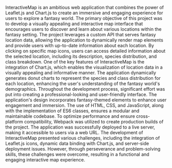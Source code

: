 InteractiveMap is an ambitious web application that combines the power of Leaflet.js and Chart.js to create an immersive and engaging experience for users to explore a fantasy world. The primary objective of this project was to develop a visually appealing and interactive map interface that encourages users to discover and learn about various locations within the fantasy setting.
The project leverages a custom API that serves fantasy location data, allowing the application to dynamically render map elements and provide users with up-to-date information about each location. By clicking on specific map icons, users can access detailed information about the selected location, including its description, species distribution, and class breakdown.
One of the key features of InteractiveMap is the integration of Chart.js, which enables the visualization of location data in a visually appealing and informative manner. The application dynamically generates donut charts to represent the species and class distribution for each location, enhancing the user's understanding of the fantasy world's demographics.
Throughout the development process, significant effort was put into creating a professional-looking and user-friendly interface. The application's design incorporates fantasy-themed elements to enhance user engagement and immersion. The use of HTML, CSS, and JavaScript, along with the implementation of ES6 classes, ensures a modular and maintainable codebase.
To optimize performance and ensure cross-platform compatibility, Webpack was utilized to create production builds of the project. The application was successfully deployed to a live server, making it accessible to users via a web URL.
The development of InteractiveMap presented various challenges, including the integration of Leaflet.js icons, dynamic data binding with Chart.js, and server-side deployment issues. However, through perseverance and problem-solving skills, these challenges were overcome, resulting in a functional and engaging interactive map experience.
